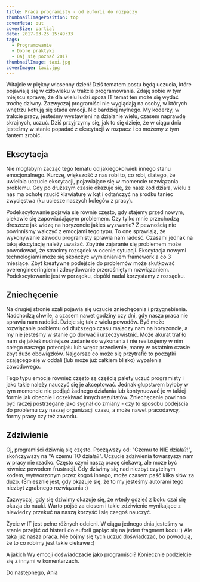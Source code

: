 ```yaml
---
title: Praca programisty - od euforii do rozpaczy
thumbnailImagePosition: top
coverMeta: out
coverSize: partial
date: 2017-03-25 15:49:33
tags:
  - Programowanie
  - Dobre praktyki
  - Daj się poznać 2017
thumbnailImage: taxi.jpg
coverImage: taxi.jpg
---
```


Witajcie w piękny wiosenny dzień!
Dziś tematem postu będą uczucia, które pojawiają się w człowieku w trakcie programowania. Zdaję sobie w tym miejscu sprawę, że dla wielu ludzi spoza IT temat ten może się wydać trochę dziwny. Zazwyczaj programiści nie wyglądają na osoby, w których wnętrzu kotłują się stada emocji. Nic bardziej mylnego. My koderzy, w trakcie pracy, jesteśmy wystawieni na działanie wielu, czasem naprawdę skrajnych, uczuć. Dziś przyjrzymy się, jak to się dzieje, że w ciągu dnia jesteśmy w stanie popadać z ekscytacji w rozpacz i co możemy z tym fantem zrobić.
<!--more-->

## Ekscytacja
Nie mogłabym zacząć tego tematu od jakiegokolwiek innego stanu emocjonalnego. Kurczę, większość z nas robi to, co robi, dlatego, że uwielbia uczucie ekscytacji, pojawiające się w momencie rozwiązania problemu. Gdy po dłuższym czasie okazuje się, że nasz kod działa, wielu z nas ma ochotę rzucić klawiaturę w kąt i odtańczyć na środku taniec zwycięstwa (ku uciesze naszych kolegów z pracy).

Podekscytowanie pojawia się równie często, gdy stajemy przed nowym, ciekawie się zapowiadającym problemem. Czy tylko mnie przechodzą dreszcze jak widzę na horyzoncie jakieś wyzwanie? Z pewnością nie powinniśmy walczyć z emocjami tego typu. To one sprawiają, że wykonywanie zawodu programisty sprawia nam radość. Czasami jednak na taką ekscytację należy uważać. Zbytnie zajaranie się problemem może powodować, że stracimy rozsądek w ocenie sytuacji. Ekscytacja nowymi technologiami może się skończyć wymienianiem framework'a co 3 miesiące. Zbyt kreatywne podejście do problemów może skutkować overengineeringiem i zdecydowanie przerośniętym rozwiązaniem. Podekscytowanie jest w porządku, dopóki nadal korzystamy z rozsądku.

## Zniechęcenie
Na drugiej stronie szali pojawia się uczucie zniechęcenia i przygnębienia. Nadchodzą chwile, a czasem nawet godziny czy dni, gdy nasza praca nie sprawia nam radości. Dzieje się tak z wielu powodów. Być może rozwiązanie problemu od dłuższego czasu majaczy nam na horyzoncie, a my nie jesteśmy w stanie go dorwać i urzeczywistnić.
Może akurat trafiło nam się jakieś nudniejsze zadanie do wykonania i nie realizujemy w nim całego naszego potencjału lub wręcz przeciwnie, mamy w ostatnim czasie zbyt dużo obowiązków. Najgorsze co może się przytrafić to początki czającego się w oddali (lub może już całkiem blisko) wypalenia zawodowego.

Tego typu emocje również często są częścią palety uczuć programisty i jako takie należy nauczyć się je akceptować. Jednak głupstwem byłoby w tym momencie nie podjąć żadnego działania lub kontynuować je w takiej formie jak obecnie i oczekiwać innych rezultatów. Zniechęcenie powinno być raczej postrzegane jako sygnał do zmiany - czy to sposobu podejścia do problemu czy naszej organizacji czasu, a może nawet pracodawcy, formy pracy czy też zawodu.

## Zdziwienie
Oj, programiści dziwnią się często. Począwszy od: "Czemu to NIE działa?!", skończywszy na "A czemu TO działa?". Uczucie zdziwienia towarzyszy nam w pracy nie rzadko. Często czyni naszą pracę ciekawą, ale może być również powodem frustracji. Gdy dziwimy się nad niezbyt czytelnym kodem, wytworzonym przez kogoś innego, może czasem paść kilka słów za dużo. (Śmiesznie jest, gdy okazuje się, że to my jesteśmy autorami tego niezbyt zgrabnego rozwiązania :)

Zazwyczaj, gdy się dziwimy okazuje się, że wtedy gdzieś z boku czai się okazja do nauki. Warto pójść za ciosem i takie zdziwienie wynikające z niewiedzy przekuć na naszą korzyść i się czegoś nauczyć.

Życie w IT jest pełne różnych odcieni. W ciągu jednego dnia jesteśmy w stanie przejść od histerii do euforii gapiąc się na jeden fragment kodu :) Ale taka już nasza praca. Nie bójmy się tych uczuć doświadczać, bo powodują, że to co robimy jest takie ciekawe :)

A jakich Wy emocji doświadczacie jako programiści? Koniecznie podzielcie się z innymi w komentarzach.

Do następnego,
Ania
